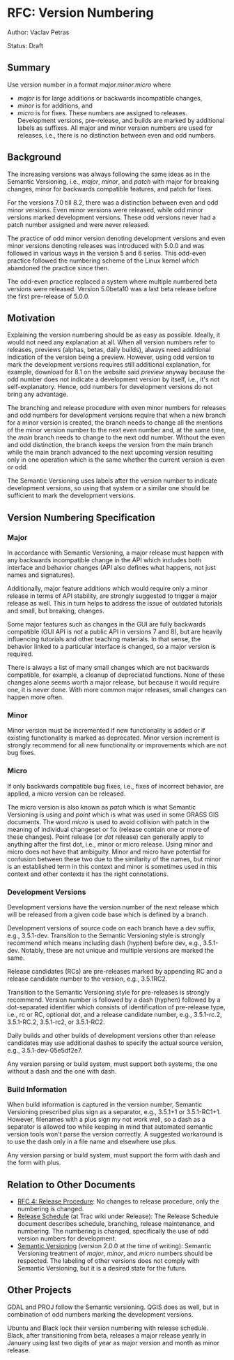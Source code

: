 # RFC: Version Numbering

Author: Vaclav Petras

Status: Draft

## Summary

Use version number in a format _major.minor.micro_ where
- _major_ is for large additions or backwards incompatible changes,
- _minor_ is for additions, and
- _micro_ is for fixes.
These numbers are assigned to releases. Development versions, pre-release,
and builds are marked by additional labels as suffixes.
All major and minor version numbers are used for releases,
i.e., there is no distinction between even and odd numbers.

## Background

The increasing versions was always following the same ideas as in
the Semantic Versioning, i.e., _major_, _minor_, and _patch_
with major for breaking changes, minor for backwards compatible
features, and patch for fixes.

For the versions 7.0 till 8.2, there was a distinction between even
and odd minor versions.
Even minor versions were released, while odd minor versions marked development versions.
These odd versions never had a patch number assigned and were never released.

The practice of odd minor version denoting development versions and even minor versions
denoting releases was introduced with 5.0.0 and was followed in various ways in the
version 5 and 6 series.
This odd-even practice followed the numbering scheme of the Linux kernel
which abandoned the practice since then.

The odd-even practice replaced a system where multiple numbered beta
versions were released. Version 5.0beta10 was a last beta release before the first
pre-release of 5.0.0.

## Motivation

Explaining the version numbering should be as easy as possible.
Ideally, it would not need any explanation at all.
When all version numbers refer to releases, previews (alphas, betas, daily builds),
always need additional indication of the version being a preview.
However, using odd version to mark the development versions requires
still additional explanation, for example, download for 8.1 on the website
said _preview_ anyway because the odd number does not indicate a
development version by itself, i.e., it's not self-explanatory.
Hence, odd numbers for development versions do not bring any advantage.

The branching and release procedure with even minor numbers for releases
and odd numbers for development versions require that when a new branch for
a minor version is created, the branch needs to change all the mentions
of the minor version number to the next even number and, at the same time,
the _main_ branch needs to change to the next odd number.
Without the even and odd distinction, the branch keeps the version from
the main branch while the main branch advanced to the next upcoming version
resulting only in one operation which is the same whether the current version
is even or odd.

The Semantic Versioning uses labels after the version number to indicate development
versions, so using that system or a similar one should be sufficient to mark the
development versions.

## Version Numbering Specification

### Major

In accordance with Semantic Versioning, a major release must happen with
any backwards incompatible change in the API which includes
both interface and behavior changes (API also defines what happens,
not just names and signatures).

Additionally, major feature additions which would require only a minor release in terms of API stability,
are strongly suggested to trigger a major release as well.
This in turn helps to address the issue of outdated tutorials and small, but breaking, changes.

Some major features such as changes in the GUI are fully backwards compatible
(GUI API is not a public API in versions 7 and 8), but are heavily influencing tutorials and
other teaching materials. In that sense, the behavior linked to a particular interface is changed,
so a major version is required.

There is always a list of many small changes which are not backwards compatible,
for example, a cleanup of depreciated functions. None of these changes alone 
seems worth a major release, but because it would require one, it is never done.
With more common major releases, small changes can happen more often.

### Minor

Minor version must be incremented if new functionality is added
or if existing functionality is marked as deprecated.
Minor version increment is strongly recommend for all new functionality or improvements
which are not bug fixes.

### Micro

If only backwards compatible bug fixes, i.e., fixes of incorrect behavior, are applied,
a micro version can be released.

The micro version is also known as _patch_ which is what Semantic Versioning is using
and _point_ which is what was used in some GRASS GIS documents. The word _micro_ is used
to avoid collision with patch in the meaning of individual changeset or fix
(release contain one or more of these changes). Point release (or _dot_ release)
can generally apply to anything after the first dot, i.e., minor or micro release.
Using minor and micro does not have that ambiguity.
Minor and micro have potential for confusion between these two due to the
similarity of the names, but minor is an established term in this context
and minor is sometimes used in this context and other contexts it has
the right connotations.
### Development Versions

Development versions have the version number of the next release which will be released
from a given code base which is defined by a branch.

Development versions of source code on each branch have a dev suffix,
e.g., 3.5.1-dev.
Transition to the Semantic Versioning style is strongly recommend
which means including dash (hyphen) before dev, e.g., 3.5.1-dev.
Notably, these are not unique and multiple versions are marked the same.

Release candidates (RCs) are pre-releases marked by appending RC and
a release candidate number to the version, e.g., 3.5.1RC2.

Transition to the Semantic Versioning style for pre-releases is strongly recommend.
Version number is followed by a dash (hyphen) followed by a dot-separated identifier
which consists of identification of pre-release type, i.e., rc or RC, optional dot,
and a release candidate number, e.g., 3.5.1-rc.2, 3.5.1-RC.2, 3.5.1-rc2, or 3.5.1-RC2.

Daily builds and other builds of development versions other than release candidates
may use additional dashes to specify the actual source version, e.g.,
3.5.1-dev-05e5df2e7.

Any version parsing or build system, must support both systems, the one without
a dash and the one with dash.

### Build Information

When build information is captured in the version number, Semantic Versioning
prescribed plus sign as a separator, e.g., 3.5.1+1 or 3.5.1-RC1+1.
However, filenames with a plus sign my not work well, so a dash as a separator
is allowed too while keeping in mind that automated semantic version tools
won't parse the version correctly. A suggested workaround is to use the dash
only in a file name and elsewhere use plus.

Any version parsing or build system, must support the form with dash
and the form with plus.

## Relation to Other Documents

* [RFC 4: Release Procedure](https://trac.osgeo.org/grass/wiki/RFC/4_ReleaseProcedure): No changes to release procedure, only the numbering is changed.
* [Release Schedule](https://trac.osgeo.org/grass/wiki/Release/Schedule#Externalreleaseschedules) (at Trac wiki under Release): The Release Schedule document describes schedule, branching, release maintenance, and numbering. The numbering is changed, specifically the use of odd version numbers for development.
* [Semantic Versioning](https://semver.org/) (version 2.0.0 at the time of writing): Semantic Versioning treatment of _major_, _minor_, and _micro_ numbers should be respected. The labeling of other versions does not comply with Semantic Versioning, but it is a desired state for the future.

## Other Projects

GDAL and PROJ follow the Semantic versioning. QGIS does as well, but in combination of odd numbers marking the development versions.

Ubuntu and Black lock their version numbering with release schedule.
Black, after transitioning from beta, releases a major release yearly in January
using last two digits of year as major version and month as minor release.
